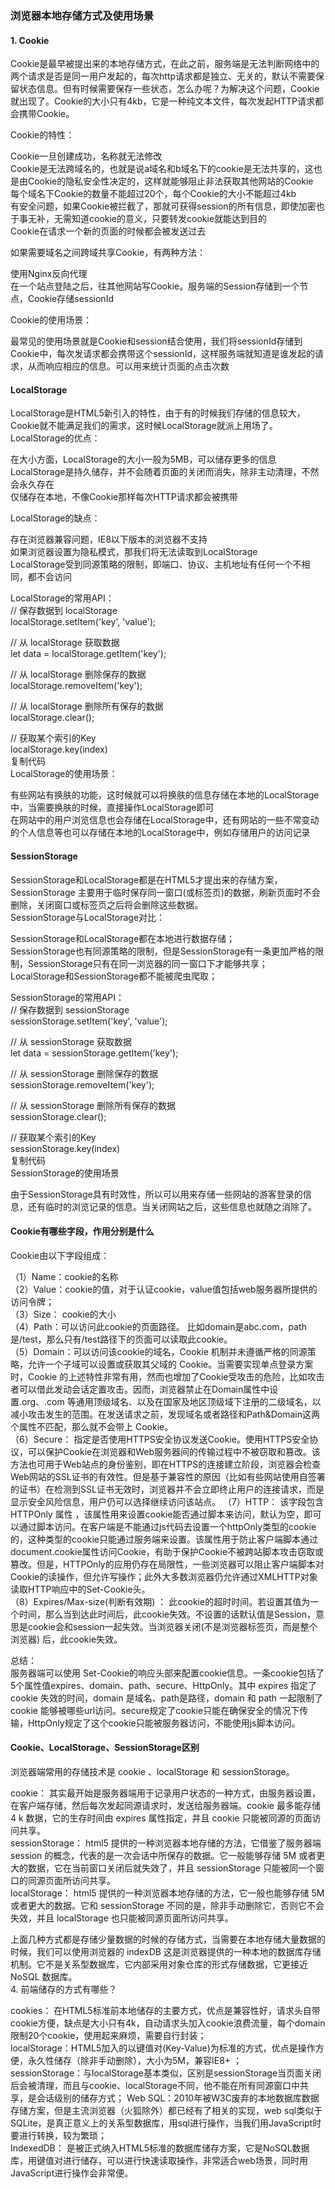 ### 浏览器本地存储方式及使用场景 ###  

#### 1. Cookie   ####
Cookie是最早被提出来的本地存储方式，在此之前，服务端是无法判断网络中的两个请求是否是同一用户发起的，每次http请求都是独立、无关的，默认不需要保留状态信息。但有时候需要保存一些状态，怎么办呢？为解决这个问题，Cookie就出现了。Cookie的大小只有4kb，它是一种纯文本文件，每次发起HTTP请求都会携带Cookie。     

Cookie的特性：  

Cookie一旦创建成功，名称就无法修改  
Cookie是无法跨域名的，也就是说a域名和b域名下的cookie是无法共享的，这也是由Cookie的隐私安全性决定的，这样就能够阻止非法获取其他网站的Cookie  
每个域名下Cookie的数量不能超过20个，每个Cookie的大小不能超过4kb  
有安全问题，如果Cookie被拦截了，那就可获得session的所有信息，即使加密也于事无补，无需知道cookie的意义，只要转发cookie就能达到目的  
Cookie在请求一个新的页面的时候都会被发送过去  

如果需要域名之间跨域共享Cookie，有两种方法：  

使用Nginx反向代理  
在一个站点登陆之后，往其他网站写Cookie。服务端的Session存储到一个节点，Cookie存储sessionId  

Cookie的使用场景：  

最常见的使用场景就是Cookie和session结合使用，我们将sessionId存储到Cookie中，每次发请求都会携带这个sessionId，这样服务端就知道是谁发起的请求，从而响应相应的信息。可以用来统计页面的点击次数  

#### LocalStorage ####
LocalStorage是HTML5新引入的特性，由于有的时候我们存储的信息较大，Cookie就不能满足我们的需求，这时候LocalStorage就派上用场了。  
LocalStorage的优点：  

在大小方面，LocalStorage的大小一般为5MB，可以储存更多的信息  
LocalStorage是持久储存，并不会随着页面的关闭而消失，除非主动清理，不然会永久存在  
仅储存在本地，不像Cookie那样每次HTTP请求都会被携带  

LocalStorage的缺点：  

存在浏览器兼容问题，IE8以下版本的浏览器不支持  
如果浏览器设置为隐私模式，那我们将无法读取到LocalStorage  
LocalStorage受到同源策略的限制，即端口、协议、主机地址有任何一个不相同，都不会访问  

LocalStorage的常用API：  
// 保存数据到 localStorage  
localStorage.setItem('key', 'value');  

// 从 localStorage 获取数据  
let data = localStorage.getItem('key');  

// 从 localStorage 删除保存的数据  
localStorage.removeItem('key');  

// 从 localStorage 删除所有保存的数据  
localStorage.clear();  

// 获取某个索引的Key  
localStorage.key(index)  
复制代码  
LocalStorage的使用场景：  

有些网站有换肤的功能，这时候就可以将换肤的信息存储在本地的LocalStorage中，当需要换肤的时候，直接操作LocalStorage即可  
在网站中的用户浏览信息也会存储在LocalStorage中，还有网站的一些不常变动的个人信息等也可以存储在本地的LocalStorage中，例如存储用户的访问记录  

#### SessionStorage #### 
SessionStorage和LocalStorage都是在HTML5才提出来的存储方案，SessionStorage 主要用于临时保存同一窗口(或标签页)的数据，刷新页面时不会删除，关闭窗口或标签页之后将会删除这些数据。  
SessionStorage与LocalStorage对比：  

SessionStorage和LocalStorage都在本地进行数据存储；  
SessionStorage也有同源策略的限制，但是SessionStorage有一条更加严格的限制，SessionStorage只有在同一浏览器的同一窗口下才能够共享；  
LocalStorage和SessionStorage都不能被爬虫爬取；  

SessionStorage的常用API：  
// 保存数据到 sessionStorage  
sessionStorage.setItem('key', 'value');  

// 从 sessionStorage 获取数据  
let data = sessionStorage.getItem('key');  

// 从 sessionStorage 删除保存的数据  
sessionStorage.removeItem('key');  

// 从 sessionStorage 删除所有保存的数据  
sessionStorage.clear();  

// 获取某个索引的Key  
sessionStorage.key(index)  
复制代码  
SessionStorage的使用场景  

由于SessionStorage具有时效性，所以可以用来存储一些网站的游客登录的信息，还有临时的浏览记录的信息。当关闭网站之后，这些信息也就随之消除了。  

#### Cookie有哪些字段，作用分别是什么  ####
Cookie由以下字段组成：  

（1）Name：cookie的名称  
（2）Value：cookie的值，对于认证cookie，value值包括web服务器所提供的访问令牌；  
（3）Size： cookie的大小  
（4）Path：可以访问此cookie的页面路径。 比如domain是abc.com，path是/test，那么只有/test路径下的页面可以读取此cookie。  
（5）Domain：可以访问该cookie的域名，Cookie 机制并未遵循严格的同源策略，允许一个子域可以设置或获取其父域的 Cookie。当需要实现单点登录方案时，Cookie 的上述特性非常有用，然而也增加了Cookie受攻击的危险，比如攻击者可以借此发动会话定置攻击。因而，浏览器禁止在Domain属性中设置.org、.com 等通用顶级域名、以及在国家及地区顶级域下注册的二级域名，以减小攻击发生的范围。在发送请求之前，发现域名或者路径和Path&Domain这两个属性不匹配，那么就不会带上 Cookie。     
（6）Secure： 指定是否使用HTTPS安全协议发送Cookie。使用HTTPS安全协议，可以保护Cookie在浏览器和Web服务器间的传输过程中不被窃取和篡改。该方法也可用于Web站点的身份鉴别，即在HTTPS的连接建立阶段，浏览器会检查Web网站的SSL证书的有效性。但是基于兼容性的原因（比如有些网站使用自签署的证书）在检测到SSL证书无效时，浏览器并不会立即终止用户的连接请求，而是显示安全风险信息，用户仍可以选择继续访问该站点。
（7）HTTP： 该字段包含HTTPOnly 属性 ，该属性用来设置cookie能否通过脚本来访问，默认为空，即可以通过脚本访问。在客户端是不能通过js代码去设置一个httpOnly类型的cookie的，这种类型的cookie只能通过服务端来设置。该属性用于防止客户端脚本通过document.cookie属性访问Cookie，有助于保护Cookie不被跨站脚本攻击窃取或篡改。但是，HTTPOnly的应用仍存在局限性，一些浏览器可以阻止客户端脚本对Cookie的读操作，但允许写操作；此外大多数浏览器仍允许通过XMLHTTP对象读取HTTP响应中的Set-Cookie头。  
（8）Expires/Max-size(判断有效期) ： 此cookie的超时时间。若设置其值为一个时间，那么当到达此时间后，此cookie失效。不设置的话默认值是Session，意思是cookie会和session一起失效。当浏览器关闭(不是浏览器标签页，而是整个浏览器) 后，此cookie失效。  

总结：  
服务器端可以使用 Set-Cookie的响应头部来配置cookie信息。一条cookie包括了5个属性值expires、domain、path、secure、HttpOnly。其中 expires 指定了 cookie 失效的时间，domain 是域名、path是路径，domain 和 path 一起限制了 cookie 能够被哪些url访问。secure规定了cookie只能在确保安全的情况下传输，HttpOnly规定了这个cookie只能被服务器访问，不能使用js脚本访问。     

#### Cookie、LocalStorage、SessionStorage区别  ####
浏览器端常用的存储技术是 cookie 、localStorage 和 sessionStorage。  

cookie： 其实最开始是服务器端用于记录用户状态的一种方式，由服务器设置，在客户端存储，然后每次发起同源请求时，发送给服务器端。cookie 最多能存储 4 k 数据，它的生存时间由 expires 属性指定，并且 cookie 只能被同源的页面访问共享。  
sessionStorage： html5 提供的一种浏览器本地存储的方法，它借鉴了服务器端 session 的概念，代表的是一次会话中所保存的数据。它一般能够存储 5M 或者更大的数据，它在当前窗口关闭后就失效了，并且 sessionStorage 只能被同一个窗口的同源页面所访问共享。  
localStorage： html5 提供的一种浏览器本地存储的方法，它一般也能够存储 5M 或者更大的数据。它和 sessionStorage 不同的是，除非手动删除它，否则它不会失效，并且 localStorage 也只能被同源页面所访问共享。  

上面几种方式都是存储少量数据的时候的存储方式，当需要在本地存储大量数据的时候，我们可以使用浏览器的 indexDB 这是浏览器提供的一种本地的数据库存储机制。它不是关系型数据库，它内部采用对象仓库的形式存储数据，它更接近 NoSQL 数据库。  
4. 前端储存的⽅式有哪些？  

cookies： 在HTML5标准前本地储存的主要⽅式，优点是兼容性好，请求头⾃带cookie⽅便，缺点是⼤⼩只有4k，⾃动请求头加⼊cookie浪费流量，每个domain限制20个cookie，使⽤起来麻烦，需要⾃⾏封装；  
localStorage：HTML5加⼊的以键值对(Key-Value)为标准的⽅式，优点是操作⽅便，永久性储存（除⾮⼿动删除），⼤⼩为5M，兼容IE8+ ；  
sessionStorage：与localStorage基本类似，区别是sessionStorage当⻚⾯关闭后会被清理，⽽且与cookie、localStorage不同，他不能在所有同源窗⼝中共享，是会话级别的储存⽅式；
Web SQL：2010年被W3C废弃的本地数据库数据存储⽅案，但是主流浏览器（⽕狐除外）都已经有了相关的实现，web sql类似于SQLite，是真正意义上的关系型数据库，⽤sql进⾏操作，当我们⽤JavaScript时要进⾏转换，较为繁琐；  
IndexedDB： 是被正式纳⼊HTML5标准的数据库储存⽅案，它是NoSQL数据库，⽤键值对进⾏储存，可以进⾏快速读取操作，⾮常适合web场景，同时⽤JavaScript进⾏操作会⾮常便。  

